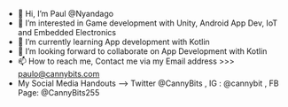 - 👋 Hi, I’m Paul @Nyandago
- 👀 I’m interested in Game development with Unity, Android App Dev, IoT and Embedded Electronics
- 🌱 I’m currently learning App development with Kotlin
- 💞️ I’m looking forward to collaborate on App Development with Kotlin
- 📫 How to reach me, Contact me via my Email address >>> paulo@cannybits.com
- My Social Media Handouts --> Twitter @CannyBits , IG : @cannybit , FB Page: @CannyBits255

<!---
Nyandago/Nyandago is a ✨ special ✨ repository because its `README.md` (this file) appears on your GitHub profile.
You can click the Preview link to take a look at your changes.
--->
